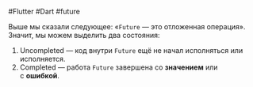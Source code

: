 #Flutter #Dart #future

Выше мы сказали следующее: «`Future` — это отложенная операция». Значит, мы можем выделить два состояния:

1. Uncompleted — код внутри `Future` ещё не начал исполняться или исполняется.
2. Completed — работа `Future` завершена со **значением** или с **ошибкой**.